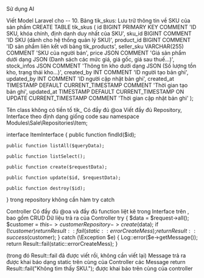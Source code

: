 Sử dụng AI

Viết Model Laravel cho 
-- 10. Bảng tik_skus: Lưu trữ thông tin về SKU của sản phẩm
CREATE TABLE tik_skus (
    id BIGINT PRIMARY KEY COMMENT 'ID SKU, khóa chính, định danh duy nhất của SKU',
    sku_id BIGINT COMMENT 'ID SKU (dành cho hệ thống quản lý SKU)',
    product_id BIGINT COMMENT 'ID sản phẩm liên kết với bảng tik_products',
    seller_sku VARCHAR(255) COMMENT 'SKU của người bán',
    price JSON COMMENT 'Giá sản phẩm dưới dạng JSON (Danh sách các mức giá, giá gốc, giá sau thuế...)',
    stock_infos JSON COMMENT 'Thông tin kho dưới dạng JSON (Số lượng tồn kho, trạng thái kho...)',
    created_by INT COMMENT 'ID người tạo bản ghi',
    updated_by INT COMMENT 'ID người cập nhật bản ghi',
    created_at TIMESTAMP DEFAULT CURRENT_TIMESTAMP COMMENT 'Thời gian tạo bản ghi',
    updated_at TIMESTAMP DEFAULT CURRENT_TIMESTAMP ON UPDATE CURRENT_TIMESTAMP COMMENT 'Thời gian cập nhật bản ghi'
);

Tên class không có tiền tố tik_
Có đầy đủ @oa
Viết đầy đủ Repository, Interface theo định dạng giống code sau 
namespace Modules\Sale\Repositories\Item;

interface ItemInterface
{
    public function findId($id);

    public function listAll($queryData);

    public function listSelect();

    public function create($requestData);

    public function update($id, $requestData);

    public function destroy($id);
}
trong repository không cần hàm try catch

Controller Có đầy đủ @oa và đầy đủ function liệt kê trong Interface trên , bao gồm CRUD
Dữ liệu trả ra của Controller 
try {
	$data = $request->all();
	$customer = $this->customerRepository->create($data);
	if (!$customer) {
		return Result::fail(static::errorCreateMess);
	}
	return Result::success($customer);
} catch (\Exception $e) {
	Log::error($e->getMessage());
	return Result::fail(static::errorCreateMess);
}

(trong đó Result::fail đã được viết rồi, không cần viết lại)
Message trả ra được khai báo dạng static trên cùng của Controller
các Message return Result::fail("Không tìm thấy SKU."); được khai báo trên cùng của controller